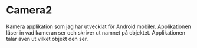 # Camera2
Kamera applikation som jag har utvecklat för Android mobiler. 
Applikationen läser in vad kameran ser och skriver ut namnet på objektet. Applikationen talar även ut vilket objekt den ser. 

